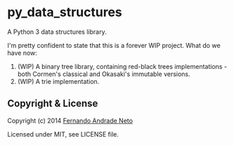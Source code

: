 py_data_structures
==================

A Python 3 data structures library.

I'm pretty confident to state that this is a forever WIP project.
What do we have now:

1. (WIP) A binary tree library, containing red-black trees implementations - both Cormen's classical and Okasaki's immutable versions.  
2. (WIP) A trie implementation.

## Copyright & License

Copyright (c) 2014 [Fernando Andrade Neto](http://github.com/fcaneto)

Licensed under MIT, see LICENSE file.
